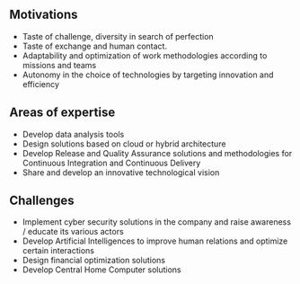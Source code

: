 ## Motivations
- Taste of challenge, diversity in search of perfection
- Taste of exchange and human contact.
- Adaptability and optimization of work methodologies according to missions and teams
- Autonomy in the choice of technologies by targeting innovation and efficiency

## Areas of expertise
- Develop data analysis tools
- Design solutions based on cloud or hybrid architecture
- Develop Release and Quality Assurance solutions and methodologies for Continuous Integration and Continuous Delivery
- Share and develop an innovative technological vision

## Challenges
- Implement cyber security solutions in the company and raise awareness / educate its various actors
- Develop Artificial Intelligences to improve human relations and optimize certain interactions
- Design financial optimization solutions
- Develop Central Home Computer solutions
